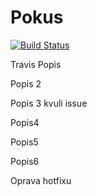 Pokus
=====

[![Build Status](https://travis-ci.org/JakubMrozek/Zdrojak.png)](https://travis-ci.org/JakubMrozek/Zdrojak)

Travis
Popis

Popis 2

Popis 3 kvuli issue

Popis4

Popis5

Popis6

Oprava hotfixu